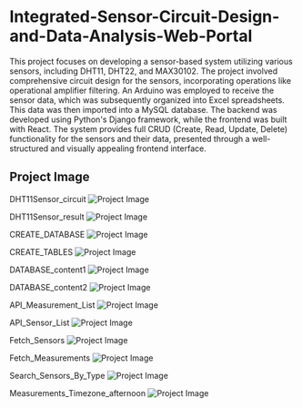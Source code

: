 # Integrated-Sensor-Circuit-Design-and-Data-Analysis-Web-Portal
This project focuses on developing a sensor-based system utilizing various sensors, including DHT11, DHT22, and MAX30102. The project involved comprehensive circuit design for the sensors, incorporating operations like operational amplifier filtering. An Arduino was employed to receive the sensor data, which was subsequently organized into Excel spreadsheets. This data was then imported into a MySQL database. The backend was developed using Python's Django framework, while the frontend was built with React. The system provides full CRUD (Create, Read, Update, Delete) functionality for the sensors and their data, presented through a well-structured and visually appealing frontend interface.

## Project Image

DHT11Sensor_circuit
![Project Image](Image/DHT11Sensor_circuit.png)

DHT11Sensor_result
![Project Image](Image/DHT11Sensor_result.png)

CREATE_DATABASE
![Project Image](Image/CREATE_DATABASE.png)

CREATE_TABLES
![Project Image](Image/CREATE_TABLES.png)

DATABASE_content1
![Project Image](Image/DATABASE_content1.png)

DATABASE_content2
![Project Image](Image/DATABASE_content2.png)

API_Measurement_List
![Project Image](Image/API_Measurement_List.png)

API_Sensor_List
![Project Image](Image/API_Sensor_List.png)

Fetch_Sensors
![Project Image](Image/Fetch_Sensors.png)

Fetch_Measurements
![Project Image](Image/Fetch_Measurements.png)

Search_Sensors_By_Type
![Project Image](Image/Search_Sensors_By_Type.png)

Measurements_Timezone_afternoon
![Project Image](Image/Measurements_Timezone_afternoon.png)
